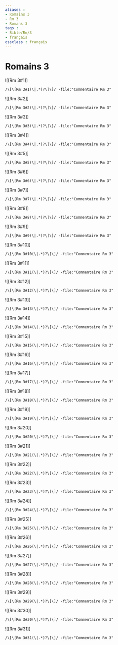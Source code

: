 ```yaml
---
aliases : 
- Romains 3
- Rm 3
- Romans 3
tags : 
- Bible/Rm/3
- français
cssclass : français
---
```


# Romains 3

![[Rm 3#1]]

```query
/\[\[Rm 3#1(\|.*)?\]\]/ -file:"Commentaire Rm 3"
```

![[Rm 3#2]]

```query
/\[\[Rm 3#2(\|.*)?\]\]/ -file:"Commentaire Rm 3"
```

![[Rm 3#3]]

```query
/\[\[Rm 3#3(\|.*)?\]\]/ -file:"Commentaire Rm 3"
```

![[Rm 3#4]]

```query
/\[\[Rm 3#4(\|.*)?\]\]/ -file:"Commentaire Rm 3"
```

![[Rm 3#5]]

```query
/\[\[Rm 3#5(\|.*)?\]\]/ -file:"Commentaire Rm 3"
```

![[Rm 3#6]]

```query
/\[\[Rm 3#6(\|.*)?\]\]/ -file:"Commentaire Rm 3"
```

![[Rm 3#7]]

```query
/\[\[Rm 3#7(\|.*)?\]\]/ -file:"Commentaire Rm 3"
```

![[Rm 3#8]]

```query
/\[\[Rm 3#8(\|.*)?\]\]/ -file:"Commentaire Rm 3"
```

![[Rm 3#9]]

```query
/\[\[Rm 3#9(\|.*)?\]\]/ -file:"Commentaire Rm 3"
```

![[Rm 3#10]]

```query
/\[\[Rm 3#10(\|.*)?\]\]/ -file:"Commentaire Rm 3"
```

![[Rm 3#11]]

```query
/\[\[Rm 3#11(\|.*)?\]\]/ -file:"Commentaire Rm 3"
```

![[Rm 3#12]]

```query
/\[\[Rm 3#12(\|.*)?\]\]/ -file:"Commentaire Rm 3"
```

![[Rm 3#13]]

```query
/\[\[Rm 3#13(\|.*)?\]\]/ -file:"Commentaire Rm 3"
```

![[Rm 3#14]]

```query
/\[\[Rm 3#14(\|.*)?\]\]/ -file:"Commentaire Rm 3"
```

![[Rm 3#15]]

```query
/\[\[Rm 3#15(\|.*)?\]\]/ -file:"Commentaire Rm 3"
```

![[Rm 3#16]]

```query
/\[\[Rm 3#16(\|.*)?\]\]/ -file:"Commentaire Rm 3"
```

![[Rm 3#17]]

```query
/\[\[Rm 3#17(\|.*)?\]\]/ -file:"Commentaire Rm 3"
```

![[Rm 3#18]]

```query
/\[\[Rm 3#18(\|.*)?\]\]/ -file:"Commentaire Rm 3"
```

![[Rm 3#19]]

```query
/\[\[Rm 3#19(\|.*)?\]\]/ -file:"Commentaire Rm 3"
```

![[Rm 3#20]]

```query
/\[\[Rm 3#20(\|.*)?\]\]/ -file:"Commentaire Rm 3"
```

![[Rm 3#21]]

```query
/\[\[Rm 3#21(\|.*)?\]\]/ -file:"Commentaire Rm 3"
```

![[Rm 3#22]]

```query
/\[\[Rm 3#22(\|.*)?\]\]/ -file:"Commentaire Rm 3"
```

![[Rm 3#23]]

```query
/\[\[Rm 3#23(\|.*)?\]\]/ -file:"Commentaire Rm 3"
```

![[Rm 3#24]]

```query
/\[\[Rm 3#24(\|.*)?\]\]/ -file:"Commentaire Rm 3"
```

![[Rm 3#25]]

```query
/\[\[Rm 3#25(\|.*)?\]\]/ -file:"Commentaire Rm 3"
```

![[Rm 3#26]]

```query
/\[\[Rm 3#26(\|.*)?\]\]/ -file:"Commentaire Rm 3"
```

![[Rm 3#27]]

```query
/\[\[Rm 3#27(\|.*)?\]\]/ -file:"Commentaire Rm 3"
```

![[Rm 3#28]]

```query
/\[\[Rm 3#28(\|.*)?\]\]/ -file:"Commentaire Rm 3"
```

![[Rm 3#29]]

```query
/\[\[Rm 3#29(\|.*)?\]\]/ -file:"Commentaire Rm 3"
```

![[Rm 3#30]]

```query
/\[\[Rm 3#30(\|.*)?\]\]/ -file:"Commentaire Rm 3"
```

![[Rm 3#31]]

```query
/\[\[Rm 3#31(\|.*)?\]\]/ -file:"Commentaire Rm 3"
```

